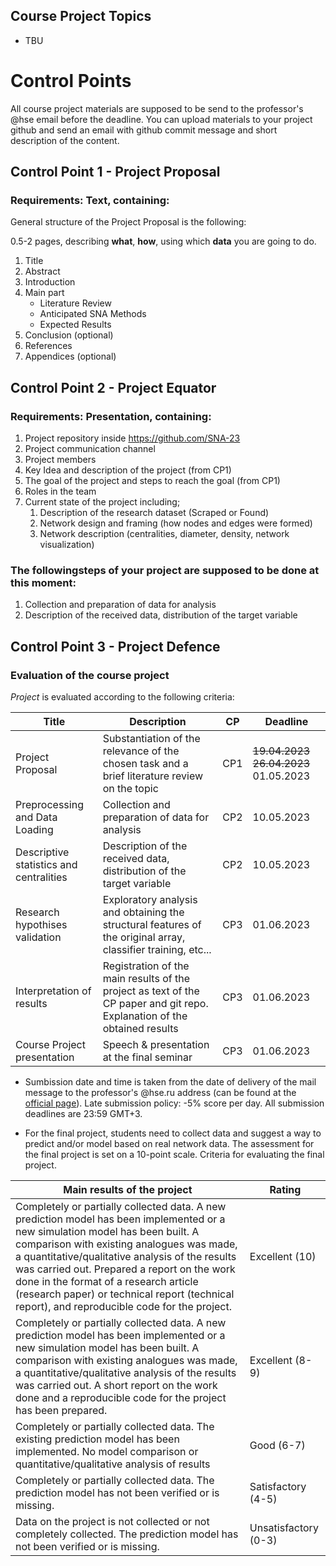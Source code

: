 ## Course Project Topics
* TBU

# Control Points
All course project materials are supposed to be send to the professor's @hse email before the deadline. You can upload materials to your project github and send an email with github commit message and short description of the content.

## Control Point 1 - Project Proposal
### Requirements: Text, containing:
General structure of the Project Proposal is the following:

0.5-2 pages, describing **what**, **how**, using which **data** you are going to do.

1. Title
2. Abstract
3. Introduction
4. Main part
    - Literature Review
    - Anticipated SNA Methods
    - Expected Results
5. Conclusion (optional)
6. References
7. Appendices (optional)

## Control Point 2 - Project Equator
### Requirements: Presentation, containing:
1. Project repository inside https://github.com/SNA-23
2. Project communication channel 
3. Project members
4. Key Idea and description of the project (from CP1)
5. The goal of the project and steps to reach the goal (from CP1)
6. Roles in the team
7. Current state of the project including;
	1. Description of the research dataset (Scraped or Found)
	2. Network design and framing (how nodes and edges were formed)
	3. Network description (centralities, diameter, density, network visualization)

### The followingsteps of your project are supposed to be done at this moment:
1. Collection and preparation of data for analysis                                                                       
2. Description of the received data, distribution of the target variable

## Control Point 3 - Project Defence
### Evaluation of the course project

*Project* is evaluated according to the following criteria:

| Title                                   | Description                                                                                                               | CP  | Deadline   |
|-----------------------------------------|---------------------------------------------------------------------------------------------------------------------------|-----|------------|
| Project Proposal                       | Substantiation of the relevance of the chosen task and a brief literature review on the topic                             | CP1 | ~~19.04.2023~~ ~~26.04.2023~~ 01.05.2023 |
| Preprocessing and Data Loading          | Collection and preparation of data for analysis                                                                           | CP2 | 10.05.2023 |
| Descriptive statistics and centralities | Description of the received data, distribution of the target variable                                                     | CP2 | 10.05.2023 |
| Research hypothises validation          | Exploratory analysis and obtaining the structural features of the original array, classifier training, etc...             | CP3 | 01.06.2023 |
| Interpretation of results               | Registration of the main results of the project as text of the CP paper and git repo. Explanation of the obtained results | CP3 | 01.06.2023 |
| Course Project presentation             | Speech & presentation at the final seminar                                                                                | CP3 | 01.06.2023 |

* Sumbission date and time is taken from the date of delivery of the mail message to the professor's @hse.ru address (can be found at the [official page](https://www.hse.ru/en/staff/iakarpov)). Late submission policy: -5% score per day. All submission deadlines are 23:59 GMT+3.

* For the final project, students need to collect data and suggest a way to predict and/or model based on real network data. The assessment for the final project is set on a 10-point scale. Criteria for evaluating the final project.

| Main results of the project                                                                                                                                                                                                                                                                                                                                                                                             | Rating               |
|-------------------------------------------------------------------------------------------------------------------------------------------------------------------------------------------------------------------------------------------------------------------------------------------------------------------------------------------------------------------------------------------------------------------------|----------------------|
| Completely or partially collected data. A new prediction model has been implemented or a new simulation model has been built. A comparison with existing analogues was made, a quantitative/qualitative analysis of the results was carried out. Prepared a report on the work done in the format of a research article (research paper) or technical report (technical report), and reproducible code for the project. | Excellent (10)       |
| Completely or partially collected data. A new prediction model has been implemented or a new simulation model has been built. A comparison with existing analogues was made, a quantitative/qualitative analysis of the results was carried out. A short report on the work done and a reproducible code for the project has been prepared.                                                                             | Excellent (8-9)      |
| Completely or partially collected data. The existing prediction model has been implemented. No model comparison or quantitative/qualitative analysis of results                                                                                                                                                                                                                                                         | Good (6-7)           |
| Completely or partially collected data. The prediction model has not been verified or is missing.                                                                                                                                                                                                                                                                                                                       | Satisfactory (4-5)   |
| Data on the project is not collected or not completely collected. The prediction model has not been verified or is missing.                                                                                                                                                                                                                                                                                             | Unsatisfactory (0-3) |

